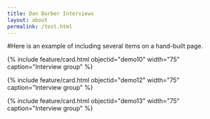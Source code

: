 ```yaml
---
title: Dan Barber Interviews
layout: about
permalink: /test.html
---
```


#Here is an example of including several items on a hand-built page.

{% include feature/card.html objectid="demo10" width="75" caption="Interview group" %}

{% include feature/card.html objectid="demo12" width="75" caption="Interview group" %}

{% include feature/card.html objectid="demo13" width="75" caption="Interview group" %}
